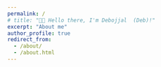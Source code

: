 ```yaml
---
permalink: /
# title: "👋🏼 Hello there, I'm Debojjal  (Deb)!"
excerpt: "About me"
author_profile: true
redirect_from: 
  - /about/
  - /about.html
---
```


<!DOCTYPE html>
<html lang="en">
<head>
    <meta charset="UTF-8">
    <meta name="viewport" content="width=device-width, initial-scale=1.0">
    <title>Debojjal's Site</title>
    <style>
        @import url('https://fonts.googleapis.com/css2?family=Source+Code+Pro:wght@400;700&display=swap');

        html, body {
            margin: 0;
            padding: 0;
            height: 100%;
            scroll-snap-type: y mandatory;
            font-family: 'Source Code Pro', monospace;
            background-color: #0d1117;
            color: #c9d1d9;
            overflow: hidden;
        }

        section {
            width: 100vw;
            height: 100vh;
            display: flex;
            align-items: center;
            justify-content: center;
            text-align: center;
            scroll-snap-align: start;
        }

        .section1 {
            font-size: 3rem;
            font-weight: bold;
            color: #ff79c6;
        }

        .section2, .section3, .section4, .section5 {
            padding: 20px;
        }

        a {
            color: #ff79c6;
            text-decoration: none;
        }

        a:hover {
            text-decoration: underline;
            color: #ff92d0;
        }

        h1, h2, h3, h4, h5, h6 {
            font-weight: 700;
            color: #e6edf3;
        }
    </style>
</head>
<body>
    <section class="section1">
        Hi there! I'm Debojjal.<br>Welcome to my site.
    </section>
    
    <section class="section2">
        <h2>About Me</h2>
        <p>I'm currently a graduate student specializing in <a href="https://www.caee.utexas.edu/research/research-areas/transportation-engineering">Transportation Engineering</a> at UT Austin...</p>
    </section>
    
    <section class="section3">
        <h2>Research Interests</h2>
        <p>Transportation Network Optimisation, Sustainable Transportation, Congestion Pricing, Traffic Equilibrium...</p>
    </section>
    
    <section class="section4">
        <h2>Achievements</h2>
        <p>NTSE National Scholar, KVPY Research Fellow, Graduate School Fellowship at UT Austin...</p>
    </section>
    
    <section class="section5">
        <h2>Non-Academic Interests</h2>
        <p>Guitar, Chess, YouTube, Startups, Travel Enthusiast...</p>
    </section>
    
    <script>
        document.addEventListener("wheel", (event) => {
            event.preventDefault();
            window.scrollBy({ top: window.innerHeight * (event.deltaY > 0 ? 1 : -1), behavior: "smooth" });
        }, { passive: false });
    </script>
</body>
</html>
